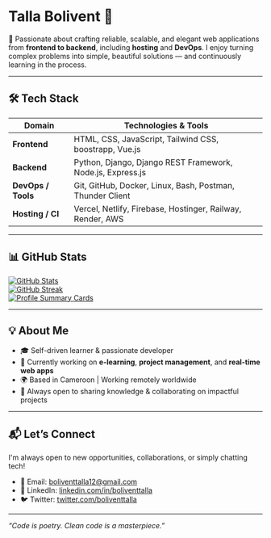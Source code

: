# Talla Bolivent 👋
🚀 Passionate about crafting reliable, scalable, and elegant web applications from **frontend to backend**, including **hosting** and **DevOps**. I enjoy turning complex problems into simple, beautiful solutions — and continuously learning in the process.

---   

## 🛠️ Tech Stack

| Domain            | Technologies & Tools                                                                 |
|------------------|----------------------------------------------------------------------------------------|
| **Frontend**      | HTML, CSS, JavaScript, Tailwind CSS, boostrapp, Vue.js                                |
| **Backend**       | Python, Django, Django REST Framework, Node.js, Express.js                           |
| **DevOps / Tools**| Git, GitHub, Docker, Linux, Bash, Postman, Thunder Client                            |
| **Hosting / CI**  | Vercel, Netlify, Firebase, Hostinger, Railway, Render, AWS                           |

---

## 📊 GitHub Stats

[![GitHub Stats](https://github-readme-stats.vercel.app/api?username=ktbm12&show_icons=true&theme=radical)](https://github.com/ktbm12)  
[![GitHub Streak](https://streak-stats.demolab.com?user=ktbm12theme=radical&hide_border=true)](https://github.com/ktbm12)  
[![Profile Summary Cards](https://github-profile-summary-cards.vercel.app/api/cards/profile-details?username=ktbm12&theme=radical)](https://github.com/ktbm12)

---

## 💡 About Me

- 🎓 Self-driven learner & passionate developer 
- 🧠 Currently working on **e-learning**, **project management**, and **real-time web apps**
- 🌍 Based in Cameroon | Working remotely worldwide
- 💬 Always open to sharing knowledge & collaborating on impactful projects

---

## 📬 Let’s Connect

I'm always open to new opportunities, collaborations, or simply chatting tech!

- 📧 Email: [boliventtalla12@gmail.com](mailto:boliventtalla12@gmail.com)  
- 💼 LinkedIn: [linkedin.com/in/boliventtalla](https://linkedin.com/in/tallabolivent)  
- 🐦 Twitter: [twitter.com/boliventtalla](https://twitter.com/tallabolivent)

---

_“Code is poetry. Clean code is a masterpiece.”_


